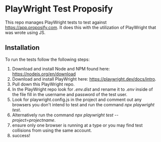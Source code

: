 # PlayWright Test Proposify
This repo manages PlayWright tests to test against https://app.proposify.com. It does this with the utilization of PlayWright that was wrote using JS. 

## Installation

To run the tests follow the following steps:
1) Download and install Node and NPM found here: https://nodejs.org/en/download
2) Download and install PlayWright here: https://playwright.dev/docs/intro.
3) Pull down this PlayWright repo.
4) In the PlayWright repo look for *.env.dist* and rename it to *.env* inside of the file fill in the username and password of the test user.
5) Look for playwright.config.js in the project and comment out any browsers you don't intend to test and run the command *npx playwright test*.
6) Alternatively run the command *npx playwright test --project=projectname*.
7) ensure only one browser is running at a type or you may find test collisions from using the same account.
8) success!
